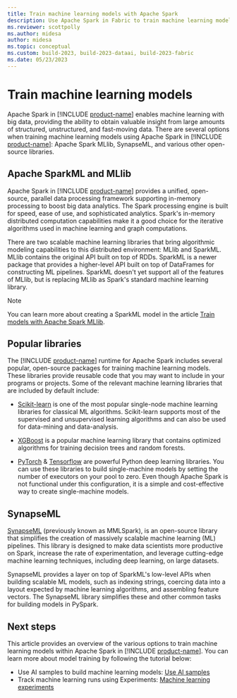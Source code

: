 ```yaml
---
title: Train machine learning models with Apache Spark
description: Use Apache Spark in Fabric to train machine learning models
ms.reviewer: scottpolly
ms.author: midesa
author: midesa 
ms.topic: conceptual
ms.custom: build-2023, build-2023-dataai, build-2023-fabric
ms.date: 05/23/2023
---
```


# Train machine learning models



Apache Spark in [!INCLUDE [product-name](../includes/product-name.md)] enables machine learning with big data, providing the ability to obtain valuable insight from large amounts of structured, unstructured, and fast-moving data. There are several options when training machine learning models using Apache Spark in [!INCLUDE [product-name](../includes/product-name.md)]: Apache Spark MLlib, SynapseML, and various other open-source libraries.

## Apache SparkML and MLlib

Apache Spark in [!INCLUDE [product-name](../includes/product-name.md)] provides a unified, open-source, parallel data processing framework supporting in-memory processing to boost big data analytics. The Spark processing engine is built for speed, ease of use, and sophisticated analytics. Spark's in-memory distributed computation capabilities make it a good choice for the iterative algorithms used in machine learning and graph computations.

There are two scalable machine learning libraries that bring algorithmic modeling capabilities to this distributed environment: MLlib and SparkML. MLlib contains the original API built on top of RDDs. SparkML is a newer package that provides a higher-level API built on top of DataFrames for constructing ML pipelines. SparkML doesn't yet support all of the features of MLlib, but is replacing MLlib as Spark's standard machine learning library.

> [!NOTE]
> You can learn more about creating a SparkML model in the article [Train models with Apache Spark MLlib](./fabric-sparkml-tutorial.md).

## Popular libraries

The [!INCLUDE [product-name](../includes/product-name.md)] runtime for Apache Spark includes several popular, open-source packages for training machine learning models. These libraries provide reusable code that you may want to include in your programs or projects. Some of the relevant machine learning libraries that are included by default include:

- [Scikit-learn](https://scikit-learn.org/stable/index.html) is one of the most popular single-node machine learning libraries for classical ML algorithms. Scikit-learn supports most of the supervised and unsupervised learning algorithms and can also be used for data-mining and data-analysis.
  
- [XGBoost](https://xgboost.readthedocs.io/en/latest/) is a popular machine learning library that contains optimized algorithms for training decision trees and random forests.
  
- [PyTorch](https://pytorch.org/) & [Tensorflow](https://www.tensorflow.org/) are powerful Python deep learning libraries. You can use these libraries to build single-machine models by setting the number of executors on your pool to zero. Even though Apache Spark is not functional under this configuration, it is a simple and cost-effective way to create single-machine models.

## SynapseML

 [SynapseML](https://microsoft.github.io/SynapseML/) (previously known as MMLSpark), is an open-source library that simplifies the creation of massively scalable machine learning (ML) pipelines. This library is designed to make data scientists more productive on Spark, increase the rate of experimentation, and leverage cutting-edge machine learning techniques, including deep learning, on large datasets.

SynapseML provides a layer on top of SparkML's low-level APIs when building scalable ML models, such as indexing strings, coercing data into a layout expected by machine learning algorithms, and assembling feature vectors. The SynapseML library simplifies these and other common tasks for building models in PySpark.

## Next steps

This article provides an overview of the various options to train machine learning models within Apache Spark in [!INCLUDE [product-name](../includes/product-name.md)]. You can learn more about model training by following the tutorial below:

- Use AI samples to build machine learning models: [Use AI samples](use-ai-samples.md)
- Track machine learning runs using Experiments: [Machine learning experiments](machine-learning-experiment.md)
